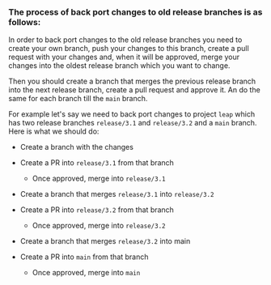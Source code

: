### The process of back port changes to old release branches is as follows:

In order to back port changes to the old release branches you need to create your own branch,
push your changes to this branch, create a pull request with your changes and, when it will be approved,
merge your changes into the oldest release branch which you want to change.

Then you should create a branch that merges the previous release branch into the next release branch,
create a pull request and approve it. An do the same for each branch till the `main` branch.

For example let's say we need to back port changes to project `leap` which has two release branches `release/3.1`
and `release/3.2` and a `main` branch. Here is what we should do:

- Create a branch with the changes

- Create a PR into `release/3.1` from that branch

  - Once approved, merge into `release/3.1`

- Create a branch that merges `release/3.1` into `release/3.2`

- Create a PR into `release/3.2` from that branch

  - Once approved, merge into `release/3.2`

- Create a branch that merges `release/3.2` into main

- Create a PR into `main` from that branch

  - Once approved, merge into `main`
  
  
